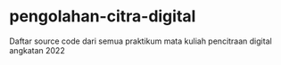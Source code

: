 # pengolahan-citra-digital
Daftar source code dari semua praktikum mata kuliah pencitraan digital angkatan 2022
